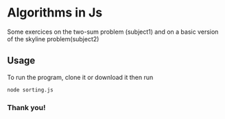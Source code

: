 # Algorithms in Js

Some exercices on the two-sum problem (subject1) and on a basic version of the skyline problem(subject2)

## Usage

To run the program, clone it or download it then run 

```bash
node sorting.js
```

### Thank you!